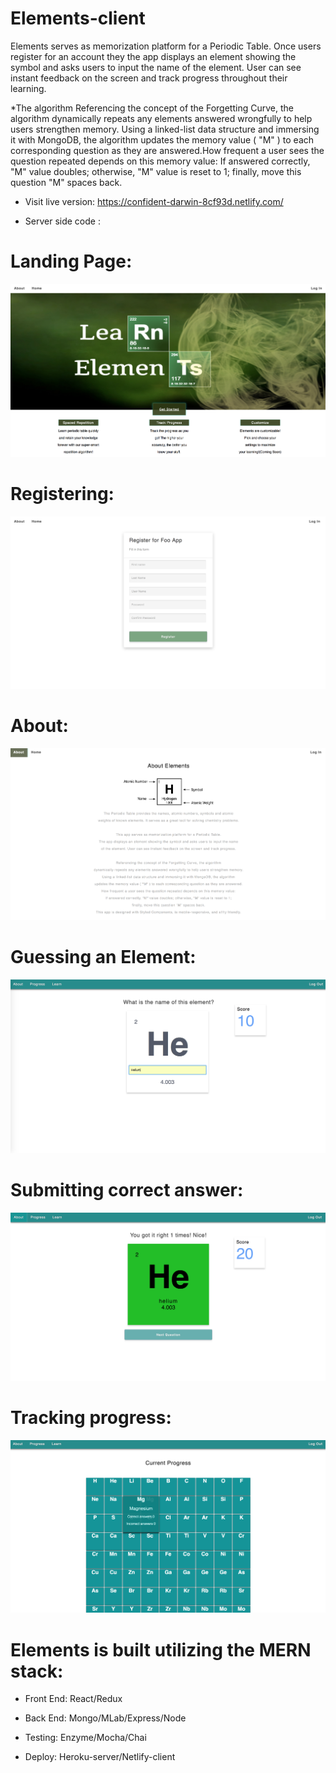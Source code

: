 # Elements-client

Elements serves as memorization platform for a Periodic Table. Once users register for an account they the app displays an element showing the symbol and asks users to input the name of the element. User can see instant feedback on the screen and track progress throughout their learning.

*The algorithm
Referencing the concept of the Forgetting Curve, the algorithm dynamically repeats any elements answered wrongfully to help users strengthen memory. Using a linked-list data structure and immersing it with MongoDB, the algorithm updates the memory value ( "M" ) to each corresponding question as they are answered.How frequent a user sees the question repeated depends on this memory value: If answered correctly, "M" value doubles; otherwise, "M" value is reset to 1; finally, move this question "M" spaces back.

* Visit live version:  https://confident-darwin-8cf93d.netlify.com/

* Server side code :

# Landing Page:

![Landing Page](https://github.com/thinkful-ei19/Victoria-Trent-Spaced-Repetition-App-Client/blob/master/src/images/Screen%20Shot%202018-06-01%20at%2020.35.45.png)

# Registering:

![Register](https://github.com/thinkful-ei19/Victoria-Trent-Spaced-Repetition-App-Client/blob/master/src/images/Screen%20Shot%202018-06-01%20at%2020.36.11.png)

# About:

![About](https://github.com/thinkful-ei19/Victoria-Trent-Spaced-Repetition-App-Client/blob/master/src/images/Screen%20Shot%202018-06-01%20at%2020.36.25.png)

# Guessing an Element:

![Guessing an Element](https://github.com/thinkful-ei19/Victoria-Trent-Spaced-Repetition-App-Client/blob/master/src/images/Screen%20Shot%202018-06-01%20at%2020.36.52.png)

# Submitting correct answer:

![Submitting correct answer](https://github.com/thinkful-ei19/Victoria-Trent-Spaced-Repetition-App-Client/blob/master/src/images/Screen%20Shot%202018-06-01%20at%2020.37.03.png)

# Tracking progress:

![Tracking progress](https://github.com/thinkful-ei19/Victoria-Trent-Spaced-Repetition-App-Client/blob/master/src/images/Screen%20Shot%202018-06-01%20at%2020.37.23.png)

# Elements is built utilizing the MERN stack:

* Front End: React/Redux

* Back End: Mongo/MLab/Express/Node

* Testing: Enzyme/Mocha/Chai

* Deploy: Heroku-server/Netlify-client
